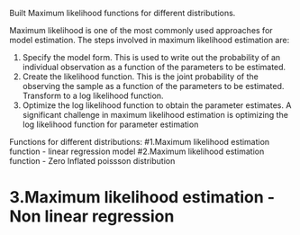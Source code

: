 Built Maximum likelihood functions for different distributions.

Maximum likelihood is one of the most commonly used approaches for model estimation. 
 The steps involved in maximum likelihood estimation are:
1. Specify the model form. This is used to write out the probability of an individual observation as a
function of the parameters to be estimated.
2. Create the likelihood function. This is the joint probability of the observing the sample as a function
of the parameters to be estimated. Transform to a log likelihood function.
3. Optimize the log likelihood function to obtain the parameter estimates.
A significant challenge in maximum likelihood estimation is optimizing the log likelihood function for
parameter estimation

Functions for different distributions:
#1.Maximum likelihood estimation function - linear regression model
#2.Maximum likelihood estimation function - Zero Inflated poissson distribution
# 3.Maximum likelihood estimation - Non linear regression
